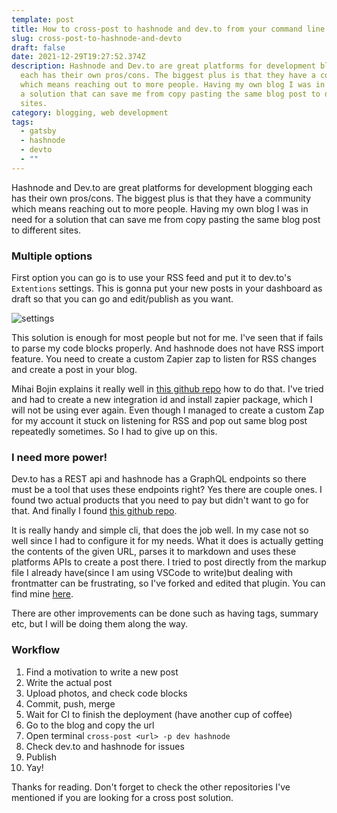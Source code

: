 ```yaml
---
template: post
title: How to cross-post to hashnode and dev.to from your command line
slug: cross-post-to-hashnode-and-devto
draft: false
date: 2021-12-29T19:27:52.374Z
description: Hashnode and Dev.to are great platforms for development blogging
  each has their own pros/cons. The biggest plus is that they have a community
  which means reaching out to more people. Having my own blog I was in need for
  a solution that can save me from copy pasting the same blog post to different
  sites.
category: blogging, web development
tags:
  - gatsby
  - hashnode
  - devto
  - ""
---
```

Hashnode and Dev.to are great platforms for development blogging each has their own pros/cons. The biggest plus is that they have a community which means reaching out to more people. Having my own blog I was in need for a solution that can save me from copy pasting the same blog post to different sites.

### Multiple options

First option you can go is to use your RSS feed and put it to dev.to's `Extentions` settings. This is gonna put your new posts in your dashboard as draft so that you can go and edit/publish as you want.

![settings](/media/screenshot-2021-12-29-213230.png "settings on dev.to")

This solution is enough for most people but not for me. I've seen that if fails to parse my code blocks properly. And hashnode does not have RSS import feature. You need to create a custom Zapier zap to listen for RSS changes and create a post in your blog.

Mihai Bojin explains it really well in [this github repo](https://github.com/MihaiBojin/zapier-integration-create-hashnode-story) how to do that. I've tried and had to create a new integration id and install zapier package, which I will not be using ever again. Even though I managed to create a custom Zap for my account it stuck on listening for RSS and pop out same blog post repeatedly sometimes. So I had to give up on this.

### I need more power!

Dev.to has a REST api and hashnode has a GraphQL endpoints so there must be a tool that uses these endpoints right? Yes there are couple ones. I found two actual products that you need to pay but didn't want to go for that. And finally I found [this github repo](https://github.com/shahednasser/cross-post).

It is really handy and simple cli, that does the job well. In my case not so well since I had to configure it for my needs. What it does is actually getting the contents of the given URL, parses it to markdown and uses these platforms APIs to create a post there. I tried to post directly from the markup file I already have(since I am using VSCode to write)but dealing with frontmatter can be frustrating, so I've forked and edited that plugin. You can find mine [here](https://github.com/gokhandemirhan/cross-post).

There are other improvements can be done such as having tags, summary etc, but I will be doing them along the way.

### Workflow

1. Find a motivation to write a new post
2. Write the actual post
3. Upload photos, and check code blocks
4. Commit, push, merge
5. Wait for CI to finish the deployment (have another cup of coffee)
6. Go to the blog and copy the url
7. Open terminal `cross-post <url> -p dev hashnode`
8. Check dev.to and hashnode for issues
9. Publish
10. Yay!

Thanks for reading. Don't forget to check the other repositories I've mentioned if you are looking for a cross post solution.
